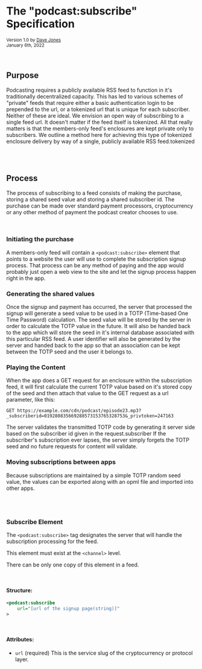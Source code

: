 # The "podcast:subscribe" Specification

<small>Version 1.0 by [Dave Jones](https://github.com/daveajones)</small><br>
<small>January 6th, 2022</small>

<br>

## Purpose

Podcasting requires a publicly available RSS feed to function in it's traditionally decentralized capacity.  This has led to various schemes of
"private" feeds that  require either a basic authentication login to be prepended to the url, or a tokenized url that is unique for each subscriber.
Neither of these are ideal.  We envision an open way of subscribing to a single feed url.  It doesn't matter if the feed itself is tokenized.  All
that really matters is that the members-only feed's enclosures are kept private only to subscribers.  We outline a method here for achieving this
type of tokenized enclosure delivery by way of a single, publicly available RSS feed.tokenized

<br><br>

## Process

The process of subscribing to a feed consists of making the purchase, storing a shared seed value and storing a shared subscriber id.  The purchase
can be made over standard payment processors, cryptocurrency or any other method of payment the podcast creator chooses to use.

<br>

### Initiating the purchase

A members-only feed will contain a `<podcast:subscribe>` element that points to a website the user will use to complete the subscription signup
process.  That process can be any method of paying and the app would probably just open a web view to the site and let the signup process happen
right in the app.

### Generating the shared values

Once the signup and payment has occurred, the server that processed the signup will generate a seed value to be used in a TOTP (Time-based One Time Password)
calculation.  The seed value will be stored by the server in order to calculate the TOTP value in the future.  It will also be handed back to the app which
will store the seed in it's internal database associated with this particular RSS feed.  A user identifier will also be generated by the server and handed
back to the app so that an association can be kept between the TOTP seed and the user it belongs to.

### Playing the Content

When the app does a GET request for an enclosure within the subscription feed, it will first calculate the current TOTP value based on it's stored copy
of the seed and then attach that value to the GET request as a url parameter, like this:

```http
GET https://example.com/cdn/podcast/episode23.mp3?_subscriberid=019280835669288573153765328753&_privtoken=247163
```

The server validates the transmitted TOTP code by generating it server side based on the subscriber id given in the request.subscriber
If the subscriber's subscription ever lapses, the server simply forgets the TOTP seed and no future requests for content will validate.

### Moving subscriptions between apps

Because subscriptions are maintained by a simple TOTP random seed value, the values can be exported along with an opml file and imported into other apps.

<br><br>

### Subscribe Element

The `<podcast:subscribe>` tag designates the server that will handle the subscription processing for the feed.

This element must exist at the `<channel>` level.

There can be only one copy of this element in a feed.

<br>

#### Structure:
```xml
<podcast:subscribe
    url="[url of the signup page(string)]"
>
```
<br>

#### Attributes:
 - `url` (required) This is the service slug of the cryptocurrency or protocol layer.

<br>

